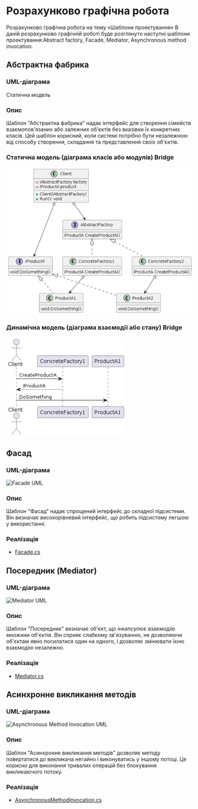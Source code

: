 # Розрахунково графічна робота 
Розрахунково графічна робота на тему «Шаблони проектування»
В даній розрахунково графічній роботі буде розглянуто наступні шаблони проектування:Abstract factory, Facade, Mediator, Asynchronous method invocation.

## Абстрактна фабрика

### UML-діаграма
Статична модель 

### Опис
Шаблон "Абстрактна фабрика" надає інтерфейс для створення сімейств взаємопов'язаних або залежних об'єктів без вказівки їх конкретних класів. Цей шаблон корисний, коли системі потрібно бути незалежною від способу створення, складання та представлення своїх об'єктів.

### Статична модель (діаграма класів або модулів) Bridge

![Статична модель Bridge](AbstractFactory.png)

### Динамічна модель (діаграма взаємодії або стану) Bridge

![Динамічна модель Bridge](AbstractFactory11.png)


## Фасад

### UML-діаграма
![Facade UML](./uml/facade.png)

### Опис
Шаблон "Фасад" надає спрощений інтерфейс до складної підсистеми. Він визначає високорівневий інтерфейс, що робить підсистему легшою у використанні.

### Реалізація
- [Facade.cs](./Facade/Facade.cs)

## Посередник (Mediator)

### UML-діаграма
![Mediator UML](./uml/mediator.png)

### Опис
Шаблон "Посередник" визначає об'єкт, що інкапсулює взаємодію множини об'єктів. Він сприяє слабкому зв'язуванню, не дозволяючи об'єктам явно посилатися один на одного, і дозволяє змінювати їхню взаємодію незалежно.

### Реалізація
- [Mediator.cs](./Mediator/Mediator.cs)

## Асинхронне викликання методів

### UML-діаграма
![Asynchronous Method Invocation UML](./uml/asynchronous_method_invocation.png)

### Опис
Шаблон "Асинхронне викликання методів" дозволяє методу повертатися до викликача негайно і виконуватись у іншому потоці. Це корисно для виконання тривалих операцій без блокування викликаючого потоку.

### Реалізація
- [AsynchronousMethodInvocation.cs](./AsynchronousMethodInvocation/AsynchronousMethodInvocation.cs)


